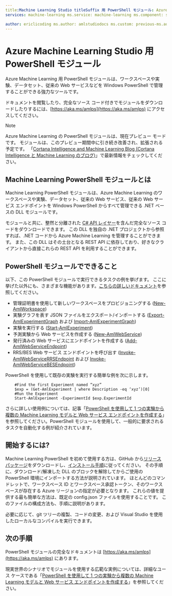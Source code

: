 ```yaml
---
title:Machine Learning Studio titleSuffix 用 PowerShell モジュール: Azure Machine Learning Studio の説明:Azure Machine Learning 用 PowerShell モジュールは、パブリック プレビューとしてご利用いただけます。 ワークスペース、実験、Web サービスなどの作成と管理を PowerShell で行うことができます。
services: machine-learning ms.service: machine-learning ms.component: studio ms.topic: article

author: ericlicoding ms.author: amlstudiodocs ms.custom: previous-ms.author=haining, previous-author=hning86 ms.date:03/15/2017
---
```

# <a name="powershell-module-for-azure-machine-learning-studio"></a>Azure Machine Learning Studio 用 PowerShell モジュール
Azure Machine Learning 用 PowerShell モジュールは、ワークスペースや実験、データセット、従来の Web サービスなどを Windows PowerShell で管理することができる強力なツールです。

ドキュメントを閲覧したり、完全なソース コード付きでモジュールをダウンロードしたりするには、[https://aka.ms/amlps](https://aka.ms/amlps) にアクセスしてください。 

> [!NOTE]
> Azure Machine Learning の PowerShell モジュールは、現在プレビュー モードです。 モジュールは、このプレビュー期間中に引き続き改善され、拡張される予定です。 「[Cortana Intelligence and Machine Learning Blog (Cortana Intelligence と Machine Learning のブログ)](https://blogs.technet.microsoft.com/machinelearning/)」で最新情報をチェックしてください。

## <a name="what-is-the-machine-learning-powershell-module"></a>Machine Learning PowerShell モジュールとは
Machine Learning PowerShell モジュールは、Azure Machine Learning のワークスペースや実験、データセット、従来の Web サービス、従来の Web サービス エンドポイントを Windows PowerShell からすべて管理できる .NET ベースの DLL モジュールです。 

モジュールと共に、整然と分離された [C# API レイヤー](https://github.com/hning86/azuremlps/blob/master/code/AzureMLSDK.cs)を含んだ完全なソース コードをダウンロードできます。 この DLL を独自の .NET プロジェクトから参照すれば、.NET コードから Azure Machine Learning を管理することができます。 また、この DLL はその土台となる REST API に依存しており、好きなクライアントから直接これらの REST API を利用することができます。

## <a name="what-can-i-do-with-the-powershell-module"></a>PowerShell モジュールでできること
以下、この PowerShell モジュールで実行できるタスクの例を挙げます。 ここに挙げた以外にも、さまざまな機能があります。[こちらの詳しいドキュメント](https://aka.ms/amlps)を参照してください。

* 管理証明書を使用して新しいワークスペースをプロビジョニングする ([New-AmlWorkspace](https://github.com/hning86/azuremlps#new-amlworkspace))
* 実験グラフを表す JSON ファイルをエクスポート/インポートする ([Export-AmlExperimentGraph](https://github.com/hning86/azuremlps#export-amlexperimentgraph) および [Import-AmlExperimentGraph](https://github.com/hning86/azuremlps#import-amlexperimentgraph))
* 実験を実行する ([Start-AmlExperiment](https://github.com/hning86/azuremlps#start-amlexperiment))
* 予測実験から Web サービスを作成する ([New-AmlWebService](https://github.com/hning86/azuremlps#new-amlwebservice))
* 発行済みの Web サービスにエンドポイントを作成する ([Add-AmlWebServiceEndpoint](https://github.com/hning86/azuremlps#add-amlwebserviceendpoint))
* RRS/BES Web サービス エンドポイントを呼び出す ([Invoke-AmlWebServiceRRSEndpoint](https://github.com/hning86/azuremlps#invoke-amlwebservicerrsendpoint) および [Invoke-AmlWebServiceBESEndpoint](https://github.com/hning86/azuremlps#invoke-amlwebservicebesendpoint))

PowerShell を使用して既存の実験を実行する簡単な例を次に示します。

        #Find the first Experiment named “xyz”
        $exp = (Get-AmlExperiment | where Description -eq ‘xyz’)[0]
        #Run the Experiment
        Start-AmlExperiment -ExperimentId $exp.ExperimentId 

さらに詳しい使用例については、記事「[PowerShell を使用して 1 つの実験から複数の Machine Learning モデルと Web サービス エンドポイントを作成する](create-models-and-endpoints-with-powershell.md)」を参照してください。PowerShell モジュールを使用して、一般的に要求されるタスクを自動化する例が紹介されています。

## <a name="how-do-i-get-started"></a>開始するには?
Machine Learning PowerShell を初めて使用する方は、GitHub から[リリース パッケージ](https://github.com/hning86/azuremlps/releases)をダウンロードし、[インストール手順](https://github.com/hning86/azuremlps/blob/master/README.md)に従ってください。 その手順に、ダウンロード/解凍した DLL のブロックを解除してからご使用の PowerShell 環境にインポートする方法が説明されています。 ほとんどのコマンドレットで、ワークスペース ID とワークスペース承認トークン、そのワークスペースが存在する Azure リージョンの指定が必要となります。 これらの値を提供する最も簡単な方法は、既定の config.json ファイルを使用することです。 このファイルの構成方法も、手順に説明があります。 

必要に応じて、git ツリーの複製、コードの変更、および Visual Studio を使用したローカルなコンパイルを実行できます。

## <a name="next-steps"></a>次の手順
PowerShell モジュールの完全なドキュメントは [https://aka.ms/amlps](https://aka.ms/amlps) にあります。 

現実世界のシナリオでモジュールを使用する広範な実例については、詳細なユース ケースである「[PowerShell を使用して 1 つの実験から複数の Machine Learning モデルと Web サービス エンドポイントを作成する](create-models-and-endpoints-with-powershell.md)」を参照してください。
